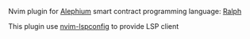 Nvim plugin for [Alephium](https://alephium.org/) smart contract programming language: [Ralph](https://wiki.alephium.org/ralph/getting-started/)

This plugin use [nvim-lspconfig](https://github.com/neovim/nvim-lspconfig) to provide LSP client

